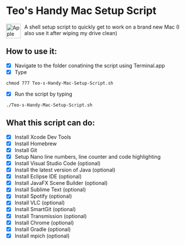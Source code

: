 # Teo's Handy Mac Setup Script

<img src="https://upload.wikimedia.org/wikipedia/commons/thumb/8/84/Apple_Computer_Logo_rainbow.svg/800px-Apple_Computer_Logo_rainbow.svg.png"
     alt="Apple Icon"
     style="float: left; margin-right: 10px;"
     width="40" height="40" />


A shell setup script to quickly get to work on a brand new Mac (I also use it after wiping my drive clean)

## How to use it:

- [x] Navigate to the folder conatining the script using Terminal.app
- [x] Type 
```
chmod 777 Teo-s-Handy-Mac-Setup-Script.sh
```
- [x] Run the script by typing
```
./Teo-s-Handy-Mac-Setup-Script.sh
```


## What this script can do:

- [x] Install Xcode Dev Tools
- [x] Install Homebrew
- [x] Install Git
- [x] Setup Nano line numbers, line counter and code highlighting
- [x] Install Visual Studio Code (optional)
- [x] Install the latest version of Java (optional)
- [x] Install Eclipse IDE (optional)
- [x] Install JavaFX Scene Builder (optional)
- [x] Install Sublime Text (optional)
- [x] Install Spotify (optional)
- [x] Install VLC (optional)
- [x] Install SmartGit (optional)
- [x] Install Transmission (optional)
- [x] Install Chrome (optional)
- [x] Install Gradle (optional)
- [x] Install mpich (optional)
